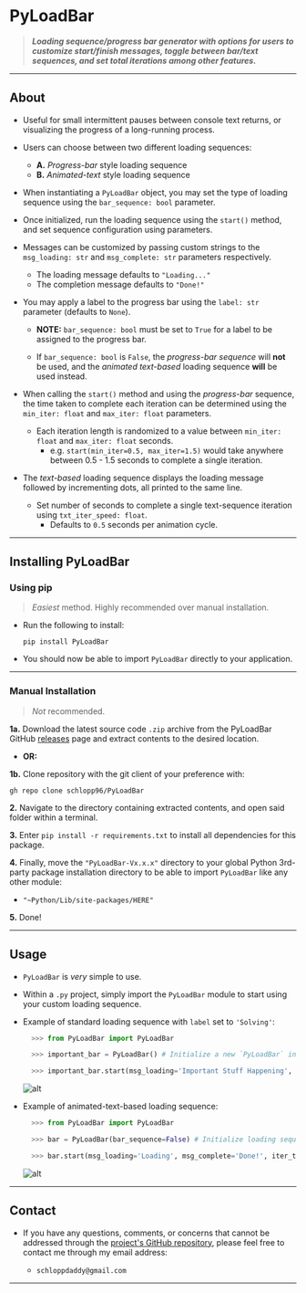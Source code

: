 # PyLoadBar

> _**Loading sequence/progress bar generator with options for users to customize start/finish messages, toggle between bar/text sequences, and set total iterations among other features.**_

---

## About

- Useful for small intermittent pauses between console text returns, or visualizing the progress of a long-running process.

- Users can choose between two different loading sequences:

  - **A.** _Progress-bar_ style loading sequence
  - **B.** _Animated-text_ style loading sequence

- When instantiating a `PyLoadBar` object, you may set the type of loading sequence using the `bar_sequence: bool` parameter.

- Once initialized, run the loading sequence using the `start()` method, and set sequence configuration using parameters.

- Messages can be customized by passing custom strings to the `msg_loading: str` and `msg_complete: str` parameters respectively.

  - The loading message defaults to `"Loading..."`
  - The completion message defaults to `"Done!"`

- You may apply a label to the progress bar using the `label: str` parameter (defaults to `None`).

  - **NOTE:** `bar_sequence: bool` must be set to `True` for a label to be assigned to the progress bar.

  - If `bar_sequence: bool` is `False`, the _progress-bar sequence_ will **not** be used, and the _animated text-based_ loading sequence **will** be used instead.

- When calling the `start()` method and using the _progress-bar_ sequence, the time taken to complete each iteration can be determined using the `min_iter: float` and `max_iter: float` parameters.

  - Each iteration length is randomized to a value between `min_iter: float` and `max_iter: float` seconds.
    - e.g. `start(min_iter=0.5, max_iter=1.5)` would take anywhere between 0.5 - 1.5 seconds to complete a single iteration.

- The _text-based_ loading sequence displays the loading message followed by incrementing dots, all printed to the same line.
  - Set number of seconds to complete a single text-sequence iteration using `txt_iter_speed: float`.
    - Defaults to `0.5` seconds per animation cycle.

---

## Installing PyLoadBar

### Using pip

> _Easiest_ method. Highly recommended over manual installation.

- Run the following to install:

  ```shell
  pip install PyLoadBar
  ```

- You should now be able to import `PyLoadBar` directly to your application.

---

### Manual Installation

> _Not_ recommended.

**1a.** Download the latest source code `.zip` archive from the PyLoadBar GitHub [releases](https://github.com/schlopp96/PyLoadBar/releases/latest) page and extract contents to the desired location.

- **OR:**

**1b.** Clone repository with the git client of your preference with:

```shell
gh repo clone schlopp96/PyLoadBar
```

**2.** Navigate to the directory containing extracted contents, and open said folder within a terminal.

**3.** Enter `pip install -r requirements.txt` to install all dependencies for this package.

**4.** Finally, move the `"PyLoadBar-Vx.x.x"` directory to your global Python 3rd-party package installation directory to be able to import `PyLoadBar` like any other module:

- `"~Python/Lib/site-packages/HERE"`

**5.** Done!

---

## Usage

- `PyLoadBar` is _very_ simple to use.

- Within a `.py` project, simply import the `PyLoadBar` module to start using your custom loading sequence.

- Example of standard loading sequence with `label` set to `'Solving'`:

  ```python
    >>> from PyLoadBar import PyLoadBar

    >>> important_bar = PyLoadBar() # Initialize a new `PyLoadBar` instance.

    >>> important_bar.start(msg_loading='Important Stuff Happening', msg_complete='Day Saved!', label='Saving Day', min_iter=0.05, max_iter=1.0, iter_total=10) # Call `start` method to begin loading sequence.

  ```

    ![alt](./assets/bar_sequence.gif)

- Example of animated-text-based loading sequence:

  ```python
    >>> from PyLoadBar import PyLoadBar

    >>> bar = PyLoadBar(bar_sequence=False) # Initialize loading sequence.

    >>> bar.start(msg_loading='Loading', msg_complete='Done!', iter_total=1, txt_iter_speed=1) # Start animated-text loading sequence.

  ```

    ![alt](./assets/text_sequence.gif)

---

## Contact

- If you have any questions, comments, or concerns that cannot be addressed through the [project's GitHub repository](https://github.com/schlopp96/PyLoadBar), please feel free to contact me through my email address:

  - `schloppdaddy@gmail.com`

---
